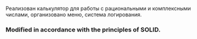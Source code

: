 Реализован калькулятор для работы с рациональными и комплексными числами, организовано меню, система логирования.

### Modified in accordance with the principles of SOLID.